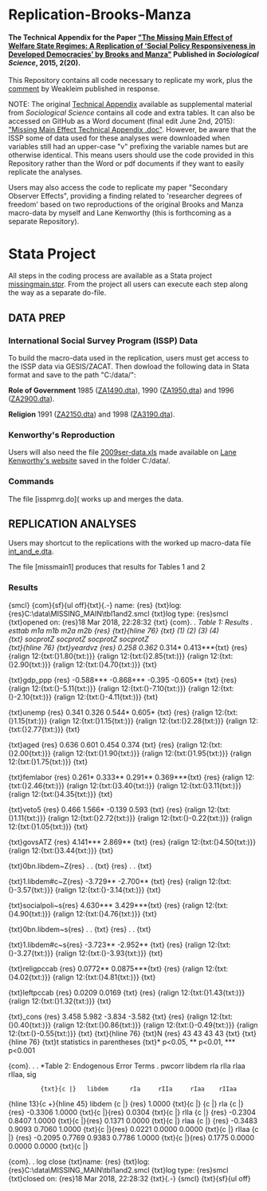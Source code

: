 # Replication-Brooks-Manza
#### The Technical Appendix for the Paper ["The Missing Main Effect of Welfare State Regimes: A Replication of ‘Social Policy Responsiveness in Developed Democracies’ by Brooks and Manza"](https://www.sociologicalscience.com/articles-v2-20-420/) Published in _Sociological Science_, 2015, 2(20).
This Repository contains all code necessary to replicate my work, plus the [comment](https://www.sociologicalscience.com/articles-v3-6-109/) by Weakleim published in response.

NOTE: The original [Technical Appendix](https://www.sociologicalscience.com/download/volume-2/august/supplemental-materials/SocSci_v2_420to441_supp.pdf) available as supplemental material from _Sociological Science_ contains all code and extra tables. It can also be accessed on GitHub as a Word document (final edit June 2nd, 2015): ["Missing Main Effect Technical Appendix .doc"](https://github.com/nbreznau/Replication-Brooks-Manza/blob/master/Breznau%20Missing%20Main%20Effect%20TECH%20APPENDIX.docx). However, be aware that the ISSP some of data used for these analyses were downloaded when variables still had an upper-case "v" prefixing the variable names but are otherwise identical. This means users should use the code provided in this Repository rather than the Word or pdf documents if they want to easily replicate the analyses.

Users may also access the code to replicate my paper "Secondary Observer Effects", providing a finding related to 'researcher degrees of freedom' based on two reproductions of the original Brooks and Manza macro-data by myself and Lane Kenworthy (this is forthcoming as a separate Repository).

# Stata Project
All steps in the coding process are available as a Stata project [missingmain.stpr](https://github.com/nbreznau/Replication-Brooks-Manza/blob/master/missingmain.stpr). From the project all users can execute each step along the way as a separate do-file.

## DATA PREP
### International Social Survey Program (ISSP) Data
To build the macro-data used in the replication, users must get access to the ISSP data via GESIS/ZACAT. Then dowload the following data in Stata format and save to the path "C:/data/": 

__Role of Government__ 1985 ([ZA1490.dta](http://dx.doi.org/10.4232/1.1490)), 1990 ([ZA1950.dta](http://dx.doi.org/10.4232/1.1950)) and 1996 ([ZA2900.dta](http://dx.doi.org/10.4232/1.2900)).

__Religion__ 1991 ([ZA2150.dta](http://dx.doi.org/10.4232/1.2150)) and 1998 ([ZA3190.dta](http://dx.doi.org/10.4232/1.3190)).

### Kenworthy's Reproduction

Users will also need the file [2009ser-data.xls](https://github.com/nbreznau/Replication-Brooks-Manza/blob/master/2009ser-data.xls) made available on [Lane Kenworthy's website](https://lanekenworthy.net/cv/#articles) saved in the folder C:/data/.


### Commands

The file [isspmrg.do]( works up and merges the data.


## REPLICATION ANALYSES

Users may shortcut to the replications with the worked up macro-data file [int_and_e.dta](https://github.com/nbreznau/Replication-Brooks-Manza/blob/master/int_and_e.dta).

The file [missmain1] produces that results for Tables 1 and 2

### Results

<p>{smcl} {com}{sf}{ul off}{txt}{.-} name:  {res}<unnamed> {txt}log:  {res}C:\data\MISSING_MAIN\tbl1and2.smcl {txt}log type:  {res}smcl {txt}opened on:  {res}18 Mar 2018, 22:28:32 {txt} {com}. . <em>Table 1: Results . esttab m1a m1b m2a m2b {res} {txt}{hline 76} {txt}                      (1)             (2)             (3)             (4)<br />
{txt}                 socprotZ        socprotZ        socprotZ        socprotZ<br />
{txt}{hline 76} {txt}yeardvz     {res}        0.258           0.362</em>          0.314*          0.413***{txt} {res} {ralign 12:{txt:(}1.80{txt:)}}    {ralign 12:{txt:(}2.85{txt:)}}    {ralign 12:{txt:(}2.90{txt:)}}    {ralign 12:{txt:(}4.70{txt:)}}   {txt}</p>
<p>{txt}gdp_ppp     {res}       -0.588***       -0.868***       -0.395          -0.605** {txt} {res} {ralign 12:{txt:(}-5.11{txt:)}}    {ralign 12:{txt:(}-7.10{txt:)}}    {ralign 12:{txt:(}-2.10{txt:)}}    {ralign 12:{txt:(}-4.11{txt:)}}   {txt}</p>
<p>{txt}unemp       {res}        0.341           0.326           0.544*          0.605*  {txt} {res} {ralign 12:{txt:(}1.15{txt:)}}    {ralign 12:{txt:(}1.15{txt:)}}    {ralign 12:{txt:(}2.28{txt:)}}    {ralign 12:{txt:(}2.77{txt:)}}   {txt}</p>
<p>{txt}aged        {res}        0.636           0.601           0.454           0.374   {txt} {res} {ralign 12:{txt:(}2.00{txt:)}}    {ralign 12:{txt:(}1.90{txt:)}}    {ralign 12:{txt:(}1.95{txt:)}}    {ralign 12:{txt:(}1.75{txt:)}}   {txt}</p>
<p>{txt}femlabor    {res}        0.261*          0.333**         0.291**         0.369***{txt} {res} {ralign 12:{txt:(}2.46{txt:)}}    {ralign 12:{txt:(}3.40{txt:)}}    {ralign 12:{txt:(}3.11{txt:)}}    {ralign 12:{txt:(}4.35{txt:)}}   {txt}</p>
<p>{txt}veto5       {res}        0.466           1.566*         -0.139           0.593   {txt} {res} {ralign 12:{txt:(}1.11{txt:)}}    {ralign 12:{txt:(}2.72{txt:)}}    {ralign 12:{txt:(}-0.22{txt:)}}    {ralign 12:{txt:(}1.05{txt:)}}   {txt}</p>
<p>{txt}govsATZ     {res}        4.141***                        2.869**                 {txt} {res} {ralign 12:{txt:(}4.50{txt:)}}                    {ralign 12:{txt:(}3.44{txt:)}}                   {txt}</p>
<p>{txt}0bn.libdem~Z{res}            .                               .                   {txt} {res}            .                               .                   {txt}</p>
<p>{txt}1.libdem#c~Z{res}       -3.729**                        -2.700**                 {txt} {res} {ralign 12:{txt:(}-3.57{txt:)}}                    {ralign 12:{txt:(}-3.14{txt:)}}                   {txt}</p>
<p>{txt}socialpoli~s{res}                        4.630***                        3.429***{txt} {res}                 {ralign 12:{txt:(}4.90{txt:)}}                    {ralign 12:{txt:(}4.76{txt:)}}   {txt}</p>
<p>{txt}0bn.libdem~s{res}                            .                               .   {txt} {res}                            .                               .   {txt}</p>
<p>{txt}1.libdem#c~s{res}                       -3.723**                        -2.952** {txt} {res}                 {ralign 12:{txt:(}-3.27{txt:)}}                    {ralign 12:{txt:(}-3.93{txt:)}}   {txt}</p>
<p>{txt}religpccab  {res}                                       0.0772**        0.0875***{txt} {res}                                 {ralign 12:{txt:(}4.02{txt:)}}    {ralign 12:{txt:(}4.81{txt:)}}   {txt}</p>
<p>{txt}leftpccab   {res}                                       0.0209          0.0169   {txt} {res}                                 {ralign 12:{txt:(}1.43{txt:)}}    {ralign 12:{txt:(}1.32{txt:)}}   {txt}</p>
<p>{txt}_cons       {res}        3.458           5.982          -3.834          -3.582   {txt} {res} {ralign 12:{txt:(}0.40{txt:)}}    {ralign 12:{txt:(}0.86{txt:)}}    {ralign 12:{txt:(}-0.49{txt:)}}    {ralign 12:{txt:(}-0.55{txt:)}}   {txt} {txt}{hline 76} {txt}N           {res}           43              43              43              43   {txt} {txt}{hline 76} {txt}t statistics in parentheses {txt}* p&lt;0.05, ** p&lt;0.01, *** p&lt;0.001</p>
<p>{com}. . . *Table 2: Endogenous Error Terms . pwcorr libdem rIa rIIa rIaa rIIaa, sig</p>
<pre><code>         {txt}{c |}   libdem      rIa     rIIa     rIaa    rIIaa
</code></pre>
<p>{hline 13}{c +}{hline 45} libdem {c |} {res}  1.0000 {txt}{c |} {c |} rIa {c |} {res} -0.3306   1.0000 {txt}{c |}{res}   0.0304 {txt}{c |} rIIa {c |} {res} -0.2304   0.8407   1.0000 {txt}{c |}{res}   0.1371   0.0000 {txt}{c |} rIaa {c |} {res} -0.3483   0.9093   0.7060   1.0000 {txt}{c |}{res}   0.0221   0.0000   0.0000 {txt}{c |} rIIaa {c |} {res} -0.2095   0.7769   0.9383   0.7786   1.0000 {txt}{c |}{res}   0.1775   0.0000   0.0000   0.0000 {txt}{c |}</p>
<p>{com}. . log close {txt}name:  {res}<unnamed> {txt}log:  {res}C:\data\MISSING_MAIN\tbl1and2.smcl {txt}log type:  {res}smcl {txt}closed on:  {res}18 Mar 2018, 22:28:32 {txt}{.-} {smcl} {txt}{sf}{ul off}</p>

